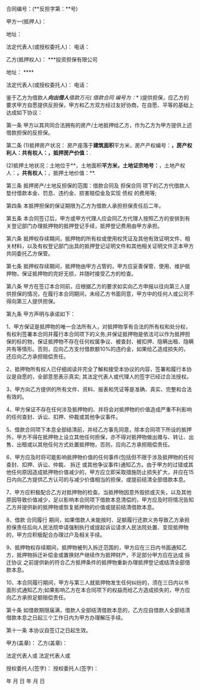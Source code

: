 
 


合同编号：(**反担字第：**号)


甲方一(抵押人)：


地址：


法定代表人(或授权委托人)： 电话：


乙方(抵押权人)： ***投资担保有限公司


地址： ****


法定代表人(或授权委托人)： 电话：


鉴于乙方为借款人***向出借人**借款**万元(
借款合同
编号为：** )提供担保，应乙方的要求甲方自愿提供反担保，甲方和乙方双方经过友好协商，在自愿、平等的基础上达成如下协议：


第一条 甲方以其共同合法拥有的房产/土地抵押给乙方，作为乙方为甲方提供上述借款担保的反担保。


第二条 (1)抵押房产状况： 房产座落于**建筑面积**平方米，房产产权编号：**，房产权利人：**共有权人：**，抵押房产价值：**.


(2)抵押土地状况：土地位于**，土地面积**平方米，土地证宗地号：**，土地产权人：**，共有权人：**，抵押土地价值：**.


第三条 抵押房产/土地反担保的范围：借款合同及
担保合同
项下的乙方代借款人垫付借款本金、罚息、违约金、损害赔偿金及实现
债权
的费用等;


第四条 本抵押担保的保证期限为乙方为借款人承担担保责任后二年。


第五条 本合同签订后，甲方或甲方代理人应会同乙方代理人按照乙方的安排到有关登记部门办理抵押物的抵押登记手续，抵押登记费用由甲方承担。


第六条 抵押权存续期间，抵押物的所有权或使用权凭证及其他有效证明文件、相关材料，以及有权登记部门出具的抵押登记证明文件和其他相关证明文件正本甲方共同委托乙方保管。


第七条 抵押权存续期间，抵押物由甲方占管的，甲方应妥善保管、使用、维护抵押物，保证抵押物的完好无损，并随时接受乙方的检查。


第八条 甲方在签订本合同前，应根据乙方的要求如实向乙方申报以往向第三人提供担保的情况，在履行本合同期间，未经乙方书面同意，甲方中的任何人或公司不得向第三人提供担保。


第九条 甲方声明与承诺如下：


1、甲方保证是抵押物的唯一合法所有人，对抵押物享有合法的所有权和处分权，有权利签署本合同并履行本合同项下的义务;并保证抵押物是依法可以作为抵押担保的标的物，保证抵押物不存在任何权属争议、被查封、被扣押、隐瞒出租、隐瞒共有等情形。否则，应向乙方支付借款额10%的违约金，如果给乙造成损失的，还应向乙方承担赔偿责任。


2、抵押物所有权人已仔细阅读并完全了解和接受本协议的内容，签署和履行本协议是自愿的，全部意思表示真实; 其法定代表人或代理人的签字已经过合法授权。


3、甲方向乙方提供的所有文件、资料、报表和凭证等是准确、真实、完整和合法有效的。


4、甲方保证不存在任何涉及抵押物的、并将会对抵押物的价值造成严重不利影响的任何查封、诉讼、扣押、仲裁或其他争议事件。


5、借款合同项下本息全部结清前，并经乙方事先同意，除本合同项下所设的抵押外，甲方不得在抵押物上设立其他任何担保，亦不得对抵押物做出赠与、转让、出售、出租或以其他任何方式处置抵押物，否则，应向乙方承担赔偿责任。


6、甲方应及时将可能影响抵押物价值的任何事件(包括但不限于涉及抵押物的任何查封、扣押、诉讼、仲裁、
拆迁
或其他争议事件)通知乙方。由于甲方的过错或其他任何原因造成抵押物价值减少的，甲方应立即采取措施防止损失扩大，并应在15日内向乙方提供乙方认可的与减少价值相当的担保，或提前结清全部借款本息。


7、甲方应积极配合乙方对抵押物的检查。当抵押物因意外毁损或灭失，以及其他原因导致价值减少，足以影响本合同项下借款本息清偿的，甲方应及时将情况告知乙方并提供新的抵押物或恢复抵押物的价值或提前结清借款本息。


8、借款
合同履行
期间，如果借款人未能按时、足额履行还款义务导致乙方承担担保责任后向人民法院申请强制执行或提起诉讼请求人民法院处置、变现抵押物的，甲方应积极配合办理过户及相关手续。


9、抵押物权存续期间，抵押物被列入拆迁范围的，甲方应在三日内书面通知乙方，抵押物拆迁补偿金或置换财产继续作为抵押财产，不足部分甲方应在达成
拆迁协议
之前提供新的符合乙方抵押条件的抵押物重新办理抵押登记或结清全部借款本息。


10、本合同履行期间，甲方与第三人就抵押物发生任何纠纷的，须在三日内以书面形式通知乙方;如果影响乙方在本合同项下的权益而给乙方造成损失的，甲方应向乙方承担足额赔偿责任。


第十条 如借款期限届满，借款人全部结清借款本息的，乙方应自借款人全部结清借款本息之日起三个工作日内为甲方办理解压手续。


第十一条 本协议自签订之日起生效。


甲方(盖章)： 乙方(盖章)：


法定代表人或 法定代表人或


授权委托人(签字)： 授权委托人(签字)：


年 月 日 年 月 日
 


 

 
 
 
 
 
  


  
 

  


  


  
 
 
 
 

